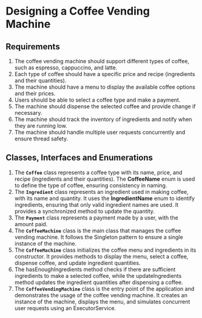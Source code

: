 # Designing a Coffee Vending Machine

## Requirements
1. The coffee vending machine should support different types of coffee, such as espresso, cappuccino, and latte.
2. Each type of coffee should have a specific price and recipe (ingredients and their quantities).
3. The machine should have a menu to display the available coffee options and their prices.
4. Users should be able to select a coffee type and make a payment.
5. The machine should dispense the selected coffee and provide change if necessary.
6. The machine should track the inventory of ingredients and notify when they are running low.
7. The machine should handle multiple user requests concurrently and ensure thread safety.

## Classes, Interfaces and Enumerations
1. The **`Coffee`** class represents a coffee type with its name, price, and recipe (ingredients and their quantities). The **CoffeeName** enum is used to define the type of coffee, ensuring consistency in naming.
2. The **`Ingredient`** class represents an ingredient used in making coffee, with its name and quantity. It uses the **IngredientName** enum to identify ingredients, ensuring that only valid ingredient names are used. It provides a synchronized method to update the quantity.
3. The **`Payment`** class represents a payment made by a user, with the amount paid.
4. The **`CoffeeMachine`** class is the main class that manages the coffee vending machine. It follows the Singleton pattern to ensure a single instance of the machine.
5. The **`CoffeeMachine`** class initializes the coffee menu and ingredients in its constructor. It provides methods to display the menu, select a coffee, dispense coffee, and update ingredient quantities.
6. The hasEnoughIngredients method checks if there are sufficient ingredients to make a selected coffee, while the updateIngredients method updates the ingredient quantities after dispensing a coffee.
7. The **`CoffeeVendingMachine`** class is the entry point of the application and demonstrates the usage of the coffee vending machine. It creates an instance of the machine, displays the menu, and simulates concurrent user requests using an ExecutorService.